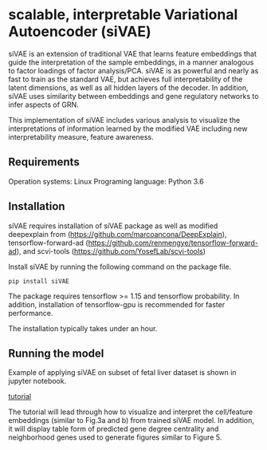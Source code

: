 
# scalable, interpretable Variational Autoencoder (siVAE)



siVAE is an extension of traditional VAE that learns feature embeddings that guide the interpretation of the sample embeddings, in a manner analogous to factor loadings of factor analysis/PCA. siVAE is as powerful and nearly as fast to train as the standard VAE, but achieves full interpretability of the latent dimensions, as well as all hidden layers of the decoder. In addition, siVAE uses similarity between embeddings and gene regulatory networks to infer aspects of GRN.

This implementation of siVAE includes various analysis to visualize the interpretations of information learned by the modified VAE including new interpretability measure, feature awareness.


## Requirements
Operation systems: Linux
Programing language: Python 3.6


## Installation

siVAE requires installation of siVAE package as well as modified deepexplain from (https://github.com/marcoancona/DeepExplain), tensorflow-forward-ad (https://github.com/renmengye/tensorflow-forward-ad), and scvi-tools (https://github.com/YosefLab/scvi-tools)

Install siVAE by running the following command on the package file.

```
pip install siVAE
```

The package requires tensorflow >= 1.15 and tensorflow probability. In addition, installation of tensorflow-gpu is recommended for faster performance.

The installation typically takes under an hour.

## Running the model

Example of applying siVAE on subset of fetal liver dataset is shown in jupyter notebook.

[tutorial](tutorial/tutorial.md)

The tutorial will lead through how to visualize and interpret the cell/feature embeddings (similar to Fig.3a and b) from trained siVAE model. In addition, it will display table form of predicted gene degree centrality and neighborhood genes used to generate figures similar to Figure 5.
